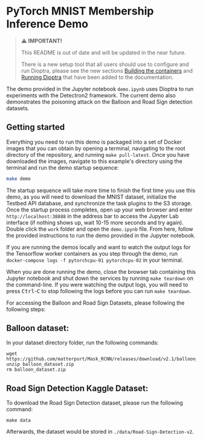 # PyTorch MNIST Membership Inference Demo

> ⚠️ **IMPORTANT!**
>
> This README is out of date and will be updated in the near future.
>
> There is a new setup tool that all users should use to configure and run Dioptra, please see the new sections [Building the containers](https://pages.nist.gov/dioptra/getting-started/building-the-containers.html) and [Running Dioptra](https://pages.nist.gov/dioptra/getting-started/running-dioptra.html) that have been added to the documentation.

The demo provided in the Jupyter notebook `demo.ipynb` uses Dioptra to run experiments with the Detectron2 framework. The current demo also demonstrates the poisoning attack on the Balloon and Road Sign detection datasets.

## Getting started

Everything you need to run this demo is packaged into a set of Docker images that you can obtain by opening a terminal, navigating to the root directory of the repository, and running `make pull-latest`.
Once you have downloaded the images, navigate to this example's directory using the terminal and run the demo startup sequence:

```bash
make demo
```

The startup sequence will take more time to finish the first time you use this demo, as you will need to download the MNIST dataset, initialize the Testbed API database, and synchronize the task plugins to the S3 storage.
Once the startup process completes, open up your web browser and enter `http://localhost:38888` in the address bar to access the Jupyter Lab interface (if nothing shows up, wait 10-15 more seconds and try again).
Double click the `work` folder and open the `demo.ipynb` file.
From here, follow the provided instructions to run the demo provided in the Jupyter notebook.

If you are running the demos locally and want to watch the output logs for the Tensorflow worker containers as you step through the demo, run `docker-compose logs -f pytorchcpu-01 pytorchcpu-02` in your terminal.

When you are done running the demo, close the browser tab containing this Jupyter notebook and shut down the services by running `make teardown` on the command-line.
If you were watching the output logs, you will need to press <kbd>Ctrl</kbd>-<kbd>C</kbd> to stop following the logs before you can run `make teardown`.

For accessing the Balloon and Road Sign Datasets, please following the following steps:

## Balloon dataset:

In your dataset directory folder, run the following commands:

```
wget https://github.com/matterport/Mask_RCNN/releases/download/v2.1/balloon_dataset.zip
unzip balloon_dataset.zip
rm balloon_dataset.zip
```

## Road Sign Detection Kaggle Dataset:

To download the Road Sign Detection dataset, please run the following command:

`make data`

Afterwards, the dataset would be stored in `./data/Road-Sign-Detection-v2`.
